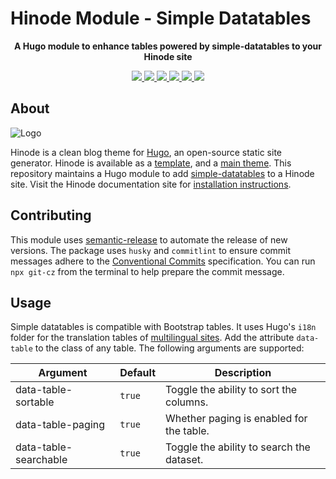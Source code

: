 # Hinode Module - Simple Datatables

<!-- Tagline -->
<p align="center">
    <b>A Hugo module to enhance tables powered by simple-datatables to your Hinode site</b>
    <br />
</p>

<!-- Badges -->
<p align="center">
    <a href="https://gohugo.io" alt="Hugo website">
        <img src="https://img.shields.io/badge/generator-hugo-brightgreen">
    </a>
    <a href="https://gethinode.com" alt="Hinode theme">
        <img src="https://img.shields.io/badge/theme-hinode-blue">
    </a>
    <a href="https://github.com/gethinode/mod-simple-datatables/commits/main" alt="Last commit">
        <img src="https://img.shields.io/github/last-commit/gethinode/mod-simple-datatables.svg">
    </a>
    <a href="https://github.com/gethinode/mod-simple-datatables/issues" alt="Issues">
        <img src="https://img.shields.io/github/issues/gethinode/mod-simple-datatables.svg">
    </a>
    <a href="https://github.com/gethinode/mod-simple-datatables/pulls" alt="Pulls">
        <img src="https://img.shields.io/github/issues-pr-raw/gethinode/mod-simple-datatables.svg">
    </a>
    <a href="https://github.com/gethinode/mod-simple-datatables/blob/main/LICENSE" alt="License">
        <img src="https://img.shields.io/github/license/gethinode/mod-simple-datatables">
    </a>
</p>

## About

![Logo](https://raw.githubusercontent.com/gethinode/hinode/main/static/img/logo.png)

Hinode is a clean blog theme for [Hugo][hugo], an open-source static site generator. Hinode is available as a [template][repository_template], and a [main theme][repository]. This repository maintains a Hugo module to add [simple-datatables][simple-datatables] to a Hinode site. Visit the Hinode documentation site for [installation instructions][hinode_docs].

## Contributing

This module uses [semantic-release][semantic-release] to automate the release of new versions. The package uses `husky` and `commitlint` to ensure commit messages adhere to the [Conventional Commits][conventionalcommits] specification. You can run `npx git-cz` from the terminal to help prepare the commit message.

## Usage

Simple datatables is compatible with Bootstrap tables. It uses Hugo's `i18n` folder for the translation tables of [multilingual sites][hugo_multilingual]. Add the attribute `data-table` to the class of any table. The following arguments are supported:

| Argument              | Default | Description |
|-----------------------|---------|-------------|
| data-table-sortable   | `true`  | Toggle the ability to sort the columns. |
| data-table-paging     | `true`  | Whether paging is enabled for the table. |
| data-table-searchable | `true`  | Toggle the ability to search the dataset. |

<!-- MARKDOWN LINKS -->
[hugo]: https://gohugo.io
[hugo_multilingual]: https://gohugo.io/content-management/multilingual/
[hinode_docs]: https://gethinode.com
[simple-datatables]: https://github.com/fiduswriter/simple-datatables/tree/main
[repository]: https://github.com/gethinode/hinode.git
[repository_template]: https://github.com/gethinode/template.git
[conventionalcommits]: https://www.conventionalcommits.org
[husky]: https://typicode.github.io/husky/
[semantic-release]: https://semantic-release.gitbook.io/
